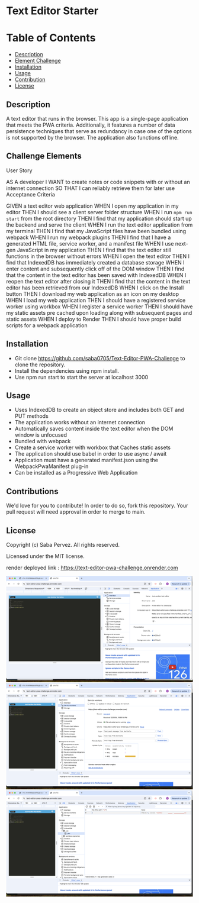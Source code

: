 # Text Editor Starter

# Table of Contents

- [Description](#description)
- [Element Challenge](#element-challenge)
- [Installation](#installation)
- [Usage](#usage)
- [Contribution](#contribution)
- [License](#license)

## Description
A text editor that runs in the browser. This app is a single-page application that meets the PWA criteria. Additionally, it features a number of data persistence techniques that serve as redundancy in case one of the options is not supported by the browser. The application also functions offline.


## Challenge Elements

User Story

AS A developer
I WANT to create notes or code snippets with or without an internet connection
SO THAT I can reliably retrieve them for later use
Acceptance Criteria

GIVEN a text editor web application
WHEN I open my application in my editor
THEN I should see a client server folder structure
WHEN I run `npm run start` from the root directory
THEN I find that my application should start up the backend and serve the client
WHEN I run the text editor application from my terminal
THEN I find that my JavaScript files have been bundled using webpack
WHEN I run my webpack plugins
THEN I find that I have a generated HTML file, service worker, and a manifest file
WHEN I use next-gen JavaScript in my application
THEN I find that the text editor still functions in the browser without errors
WHEN I open the text editor
THEN I find that IndexedDB has immediately created a database storage
WHEN I enter content and subsequently click off of the DOM window
THEN I find that the content in the text editor has been saved with IndexedDB
WHEN I reopen the text editor after closing it
THEN I find that the content in the text editor has been retrieved from our IndexedDB
WHEN I click on the Install button
THEN I download my web application as an icon on my desktop
WHEN I load my web application
THEN I should have a registered service worker using workbox
WHEN I register a service worker
THEN I should have my static assets pre cached upon loading along with subsequent pages and static assets
WHEN I deploy to Render
THEN I should have proper build scripts for a webpack application

## Installation

- Git clone https://github.com/saba0705/Text-Editor-PWA-Challenge to clone the repository.
- Install the dependencies using npm install.
- Use npm run start to start the server at localhost 3000

## Usage
- Uses IndexedDB to create an object store and includes both GET and PUT methods
- The application works without an internet connection
- Automatically saves content inside the text editor when the DOM window is unfocused
- Bundled with webpack
- Create a service worker with workbox that Caches static assets
- The application should use babel in order to use async / await
- Application must have a generated manifest.json using the WebpackPwaManifest plug-in
- Can be installed as a Progressive Web Application

## Contributions

We'd love for you to contribute! In order to do so, fork this repository. Your pull request will need approval in order to merge to main.

## License

Copyright (c) Saba Pervez. All rights reserved.

Licensed under the MIT license.

render deployed link : https://text-editor-pwa-challenge.onrender.com 

![alt text](image.png)
![alt text](image-1.png)
![alt text](image-2.png)
